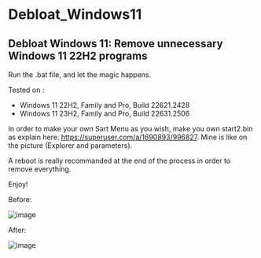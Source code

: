 # Debloat_Windows11
## Debloat Windows 11: Remove unnecessary Windows 11 22H2 programs

Run the .bat file, and let the magic happens.

Tested on :
- Windows 11 22H2, Family and Pro, Build 22621.2428
- Windows 11 23H2, Family and Pro, Build 22631.2506

In order to make your own Sart Menu as you wish, make you own start2.bin as explain here: https://superuser.com/a/1690893/996827. Mine is like on the picture (Explorer and parameters).

A reboot is really recommanded at the end of the process in order to remove everything.

Enjoy!

Before:

![image](https://github.com/cramaboule/Debloat_Windows11/assets/21193662/ae8b9872-cd9b-44c7-8a93-7345e6b4fbf0)



After:

![image](https://github.com/cramaboule/Debloat_Windows11/assets/21193662/457075f2-f66d-4b56-9b4c-37af7681545f)

